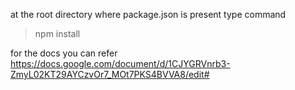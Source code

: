 
at the root directory where package.json is present
type command

> npm install

for the docs you can refer 
https://docs.google.com/document/d/1CJYGRVnrb3-ZmyL02KT29AYCzvOr7_MOt7PKS4BVVA8/edit#
